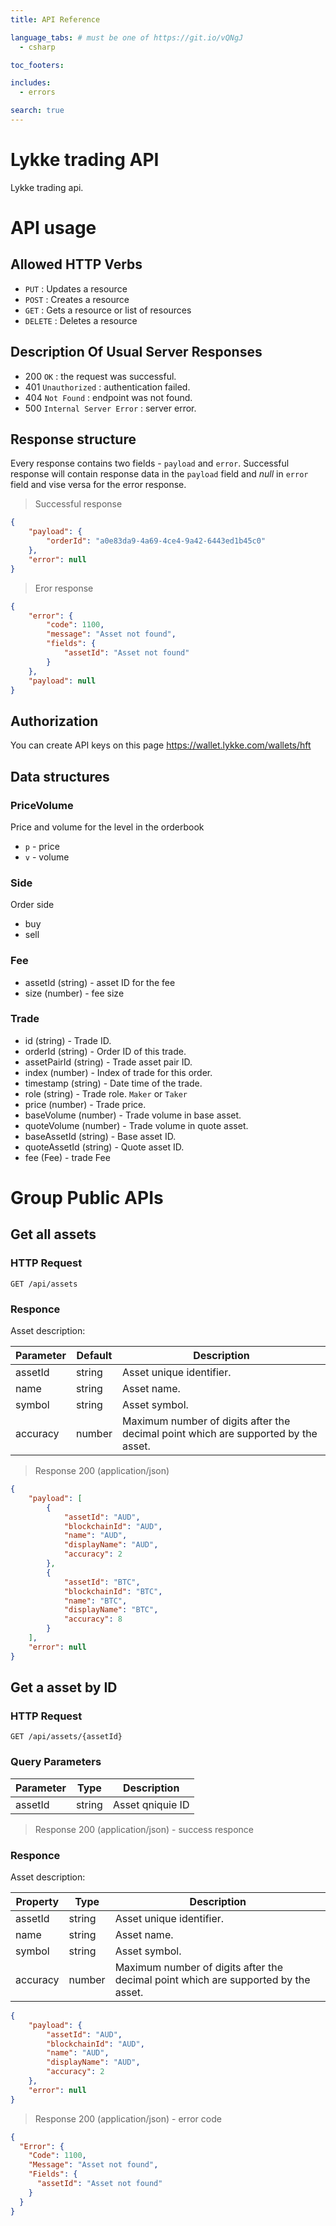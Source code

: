 ```yaml
---
title: API Reference

language_tabs: # must be one of https://git.io/vQNgJ
  - csharp

toc_footers:

includes:
  - errors

search: true
---
```


# Lykke trading API

Lykke trading api.

# API usage

## Allowed HTTP Verbs
- `PUT` : Updates a resource 
- `POST` : Creates a resource
- `GET` : Gets a resource or list of resources
- `DELETE` : Deletes a resource

## Description Of Usual Server Responses
- 200 `OK` : the request was successful.
- 401 `Unauthorized` : authentication failed.
- 404 `Not Found` : endpoint was not found.
- 500 `Internal Server Error` : server error.

## Response structure

Every response contains two fields - `payload` and `error`. Successful response will contain response data in the `payload` field and *null* in `error` field and vise versa for the error response.

> Successful response

```json
{
    "payload": {
        "orderId": "a0e83da9-4a69-4ce4-9a42-6443ed1b45c0"
    },
    "error": null
}
```

> Eror response

```json
{
    "error": {
        "code": 1100,
        "message": "Asset not found",
        "fields": {
            "assetId": "Asset not found"
        }
    },
    "payload": null
}
```

## Authorization

You can create API keys on this page https://wallet.lykke.com/wallets/hft

## Data structures

### PriceVolume
Price and volume for the level in the orderbook
+ `p` - price
+ `v` - volume

### Side
Order side
+ buy
+ sell

### Fee
+ assetId (string) - asset ID for the fee
+ size (number) - fee size

### Trade
+ id (string) - Trade ID.
+ orderId (string) - Order ID of this trade.
+ assetPairId (string) - Trade asset pair ID.
+ index (number) - Index of trade for this order.
+ timestamp (string) - Date time of the trade.
+ role (string) - Trade role. `Maker` or `Taker`
+ price (number) - Trade price.
+ baseVolume (number) - Trade volume in base asset.
+ quoteVolume (number) - Trade volume in quote asset.
+ baseAssetId (string) - Base asset ID.
+ quoteAssetId (string) - Quote asset ID.
+ fee (Fee) - trade Fee

# Group Public APIs

## Get all assets

### HTTP Request

`GET /api/assets`

### Responce

Asset description:

Parameter | Default | Description
--------- | ------- | -----------
assetId | string | Asset unique identifier.
name | string | Asset name.
symbol | string | Asset symbol.
accuracy | number | Maximum number of digits after the decimal point which are supported by the asset.

> Response 200 (application/json)

```json
{
    "payload": [
        {
            "assetId": "AUD",
            "blockchainId": "AUD",
            "name": "AUD",
            "displayName": "AUD",
            "accuracy": 2
        },
        {
            "assetId": "BTC",
            "blockchainId": "BTC",
            "name": "BTC",
            "displayName": "BTC",
            "accuracy": 8
        }
    ],
    "error": null
}
```

## Get a asset by ID

### HTTP Request

`GET /api/assets/{assetId}`

### Query Parameters

Parameter | Type | Description
--------- | ---- | -----------
assetId | string | Asset qniquie ID

> Response 200 (application/json) - success responce

### Responce

Asset description:

Property | Type | Description
-------- | ---- | -----------
assetId | string | Asset unique identifier.
name | string | Asset name.
symbol | string | Asset symbol.
accuracy | number | Maximum number of digits after the decimal point which are supported by the asset.


```json
{
    "payload": {
        "assetId": "AUD",
        "blockchainId": "AUD",
        "name": "AUD",
        "displayName": "AUD",
        "accuracy": 2
    },
    "error": null
}
```

> Response 200 (application/json) - error code
```json
{
  "Error": {
    "Code": 1100,
    "Message": "Asset not found",
    "Fields": {
      "assetId": "Asset not found"
    }
  }
}
```


